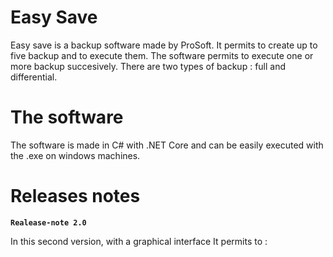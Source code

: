 # Easy Save
Easy save is a backup software made by ProSoft. It permits to create up to five backup and to execute them. 
The software permits to execute one or more backup succesively.
There are two types of backup : full and differential.

# The software
The software is made in C# with .NET Core and can be easily executed with the .exe on windows machines.

# Releases notes
**`Realease-note 2.0`**

In this second version, with a graphical interface
It permits to :
